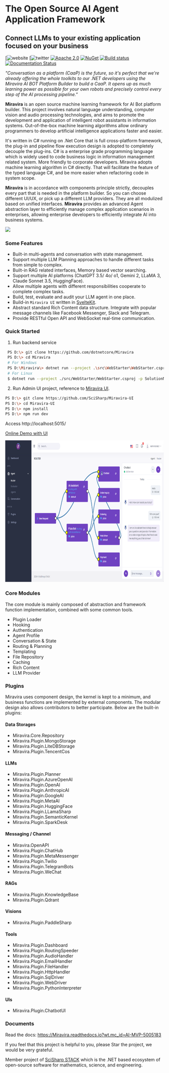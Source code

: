 # The Open Source AI Agent Application Framework
## Connect LLMs to your existing application focused on your business

[![website](https://www.miravira.tech/)
[![twitter](https://x.com/miravira_ai)
[![Apache 2.0](https://img.shields.io/hexpm/l/plug.svg)](https://raw.githubusercontent.com/Oceania2018/Miravira/master/LICENSE) 
[![NuGet](https://img.shields.io/nuget/dt/Miravira.Core.svg)](https://www.nuget.org/packages/Miravira.Core) 
[![Build status](https://ci.appveyor.com/api/projects/status/qx2dx5ca5hjqodm5?svg=true)](https://ci.appveyor.com/project/Haiping-Chen/Miravira)
[![Documentation Status](https://readthedocs.org/projects/Miravira/badge/?version=latest)](https://Miravira.readthedocs.io/en/latest/?badge=latest)

*"Conversation as a platform (CaaP) is the future, so it's perfect that we're already offering the whole toolkits to our .NET developers using the Miravira AI BOT Platform Builder to build a CaaP. It opens up as much learning power as possible for your own robots and precisely control every step of the AI processing pipeline."*
    
**Miravira** is an open source machine learning framework for AI Bot platform builder. This project involves natural language understanding, computer vision and audio processing technologies, and aims to promote the development and application of intelligent robot assistants in information systems. Out-of-the-box machine learning algorithms allow ordinary programmers to develop artificial intelligence applications faster and easier. 

It's written in C# running on .Net Core that is full cross-platform framework, the plug-in and pipeline flow execution design is adopted to completely decouple the plug-ins. C# is a enterprise grade programming language which is widely used to code business logic in information management related system. More friendly to corporate developers. Miravira adopts machine learning algorithm in C# directly. That will facilitate the feature of the typed language C#, and be more easier when refactoring code in system scope. 

**Miravira** is in accordance with components principle strictly, decouples every part that is needed in the platform builder. So you can choose different UI/UX, or pick up a different LLM providers. They are all modulized based on unified interfaces. **Miravira** provides an advanced Agent abstraction layer to efficiently manage complex application scenarios in enterprises, allowing enterprise developers to efficiently integrate AI into business systems.

![](./docs/architecture/assets/Miravira_diagram.png)

### Some Features

* Built-in multi-agents and conversation with state management.
* Support multiple LLM Planning approaches to handle different tasks from simple to complex.
* Built-in RAG related interfaces, Memory based vector searching.
* Support multiple AI platforms (ChatGPT 3.5/ 4o/ o1, Gemini 2, LLaMA 3, Claude Sonnet 3.5, HuggingFace).
* Allow multiple agents with different responsibilities cooperate to complete complex tasks. 
* Build, test, evaluate and audit your LLM agent in one place.
* Build-in `Miravira UI` written in [SvelteKit](https://kit.svelte.dev/).
* Abstract standard Rich Content data structure. Integrate with popular message channels like Facebook Messenger, Slack and Telegram.
* Provide RESTful Open API and WebSocket real-time communication.

### Quick Started
1. Run backend service
```sh
 PS D:\> git clone https://github.com/dotnetcore/Miravira
 PS D:\> cd Miravira
 # For Windows
 PS D:\Miravira\> dotnet run --project .\src\WebStarter\WebStarter.csproj -p SolutionName=Miravira
 # For Linux
 $ dotnet run --project ./src/WebStarter/WebStarter.csproj -p SolutionName=Miravira
```

2. Run Admin UI project, reference to [Miravira UI](https://github.com/SciSharp/Miravira-UI).
```sh
PS D:\> git clone https://github.com/SciSharp/Miravira-UI
PS D:\> cd Miravira-UI
PS D:\> npm install
PS D:\> npm run dev
```

Access http://localhost:5015/ 

[Online Demo with UI](https://Miravira.azurewebsites.net/?wt.mc_id=AI-MVP-5005183)

<img src="./docs/static/screenshots/agent-builder-agents.png" height="450px"/>

### Core Modules

The core module is mainly composed of abstraction and framework function implementation, combined with some common tools.

- Plugin Loader
- Hooking
- Authentication
- Agent Profile
- Conversation & State
- Routing & Planning
- Templating
- File Repository
- Caching
- Rich Content
- LLM Provider


### Plugins

Miravira uses component design, the kernel is kept to a minimum, and business functions are implemented by external components. The modular design also allows contributors to better participate. Below are the bulit-in plugins:

#### Data Storages
- Miravira.Core.Repository
- Miravira.Plugin.MongoStorage
- Miravira.Plugin.LiteDBStorage
- Miravira.Plugin.TencentCos

#### LLMs
- Miravira.Plugin.Planner
- Miravira.Plugin.AzureOpenAI
- Miravira.Plugin.OpenAI
- Miravira.Plugin.AnthropicAI
- Miravira.Plugin.GoogleAI
- Miravira.Plugin.MetaAI
- Miravira.Plugin.HuggingFace
- Miravira.Plugin.LLamaSharp
- Miravira.Plugin.SemanticKernel
- Miravira.Plugin.SparkDesk

#### Messaging / Channel
- Miravira.OpenAPI
- Miravira.Plugin.ChatHub
- Miravira.Plugin.MetaMessenger
- Miravira.Plugin.Twilio
- Miravira.Plugin.TelegramBots
- Miravira.Plugin.WeChat
  
#### RAGs
- Miravira.Plugin.KnowledgeBase
- Miravira.Plugin.Qdrant

#### Visions
- Miravira.Plugin.PaddleSharp

#### Tools
- Miravira.Plugin.Dashboard
- Miravira.Plugin.RoutingSpeeder
- Miravira.Plugin.AudioHandler
- Miravira.Plugin.EmailHandler
- Miravira.Plugin.FileHandler
- Miravira.Plugin.HttpHandler
- Miravira.Plugin.SqlDriver
- Miravira.Plugin.WebDriver
- Miravira.Plugin.PythonInterpreter

#### UIs
- Miravira.Plugin.ChatbotUI

### Documents

Read the docs: https://Miravira.readthedocs.io?wt.mc_id=AI-MVP-5005183

If you feel that this project is helpful to you, please Star the project, we would be very grateful.

Member project of [SciSharp STACK](https://github.com/SciSharp) which is the .NET based ecosystem of open-source software for mathematics, science, and engineering.
